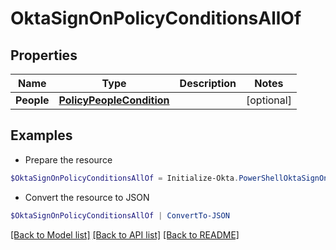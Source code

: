 # OktaSignOnPolicyConditionsAllOf
## Properties

Name | Type | Description | Notes
------------ | ------------- | ------------- | -------------
**People** | [**PolicyPeopleCondition**](PolicyPeopleCondition.md) |  | [optional] 

## Examples

- Prepare the resource
```powershell
$OktaSignOnPolicyConditionsAllOf = Initialize-Okta.PowerShellOktaSignOnPolicyConditionsAllOf  -People null
```

- Convert the resource to JSON
```powershell
$OktaSignOnPolicyConditionsAllOf | ConvertTo-JSON
```

[[Back to Model list]](../README.md#documentation-for-models) [[Back to API list]](../README.md#documentation-for-api-endpoints) [[Back to README]](../README.md)


